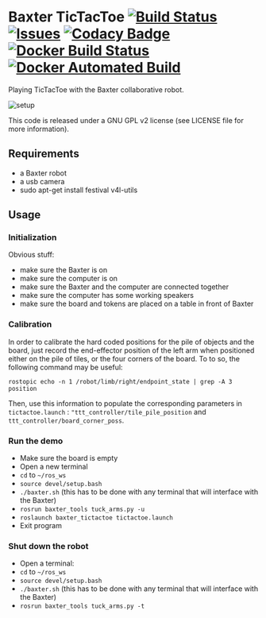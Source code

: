 # Baxter TicTacToe [![Build Status](https://travis-ci.org/ScazLab/baxter_tictactoe.svg?branch=master)](https://travis-ci.org/ScazLab/baxter_tictactoe) [![Issues](https://img.shields.io/github/issues/ScazLab/baxter_tictactoe.svg?label=Issues)](https://github.com/ScazLab/baxter_tictactoe/issues) [![Codacy Badge](https://api.codacy.com/project/badge/Grade/0d9745ef739e4a399abb58b025d9fc19)](https://www.codacy.com/app/Baxter-collaboration/baxter_tictactoe?utm_source=github.com&amp;utm_medium=referral&amp;utm_content=ScazLab/baxter_tictactoe&amp;utm_campaign=Badge_Grade) [![Docker Build Status](https://img.shields.io/docker/build/scazlab/baxter_tictactoe.svg)](https://hub.docker.com/r/scazlab/baxter_tictactoe/) [![Docker Automated Build](https://img.shields.io/docker/automated/scazlab/baxter_tictactoe.svg)](https://hub.docker.com/r/scazlab/baxter_tictactoe/)

Playing TicTacToe with the Baxter collaborative robot.

![setup](https://cloud.githubusercontent.com/assets/4378663/26005307/ac35d298-3706-11e7-84c7-c278a01fe3b7.jpg)

This code is released under a GNU GPL v2 license (see LICENSE file for more information).

## Requirements

 * a Baxter robot
 * a usb camera
 * sudo apt-get install festival v4l-utils

## Usage

### Initialization

Obvious stuff:

 * make sure the Baxter is on
 * make sure the computer is on
 * make sure the Baxter and the computer are connected together
 * make sure the computer has some working speakers
 * make sure the board and tokens are placed on a table in front of Baxter

### Calibration

In order to calibrate the hard coded positions for the pile of objects and the board, just record the end-effector position of the left arm when positioned either on the pile of tiles, or the four corners of the board. To to so, the following command may be useful:

```
rostopic echo -n 1 /robot/limb/right/endpoint_state | grep -A 3 position
```

Then, use this information to populate the corresponding parameters in `tictactoe.launch` : `"ttt_controller/tile_pile_position` and `ttt_controller/board_corner_poss`.

### Run the demo

 * Make sure the board is empty
 * Open a new terminal
 * `cd` to `~/ros_ws`
 * `source devel/setup.bash`
 * `./baxter.sh` (this has to be done with any terminal that will interface with the Baxter)
 * `rosrun baxter_tools tuck_arms.py -u`
 * `roslaunch baxter_tictactoe tictactoe.launch`
 * Exit program

### Shut down the robot

 * Open a terminal:
 * `cd` to `~/ros_ws`
 * `source devel/setup.bash`
 * `./baxter.sh` (this has to be done with any terminal that will interface with the Baxter)
 * `rosrun baxter_tools tuck_arms.py -t`


